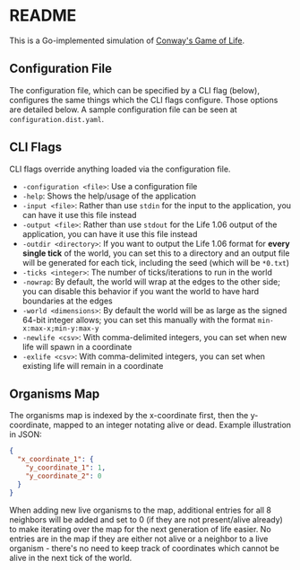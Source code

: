 # README

This is a Go-implemented simulation of [Conway's Game of Life](https://conwaylife.com/wiki/Conway%27s_Game_of_Life).

## Configuration File

The configuration file, which can be specified by a CLI flag (below), configures
the same things which the CLI flags configure. Those options are detailed below.
A sample configuration file can be seen at `configuration.dist.yaml`.

## CLI Flags

CLI flags override anything loaded via the configuration file.

- `-configuration <file>`: Use a configuration file
- `-help`: Shows the help/usage of the application
- `-input <file>`: Rather than use `stdin` for the input to the application, you
  can have it use this file instead
- `-output <file>`: Rather than use `stdout` for the Life 1.06 output of the application,
  you can have it use this file instead
- `-outdir <directory>`: If you want to output the Life 1.06 format for **every
  single tick** of the world, you can set this to a directory and an output file
  will be generated for each tick, including the seed (which will be `*0.txt`)
- `-ticks <integer>`: The number of ticks/iterations to run in the world
- `-nowrap`: By default, the world will wrap at the edges to the other side;
  you can disable this behavior if you want the world to have hard boundaries at
  the edges
- `-world <dimensions>`: By default the world will be as large as the signed 64-bit
  integer allows; you can set this manually with the format `min-x:max-x;min-y:max-y`
- `-newlife <csv>`: With comma-delimited integers, you can set when new life will
  spawn in a coordinate
- `-exlife <csv>`: With comma-delimited integers, you can set when existing life
  will remain in a coordinate

## Organisms Map

The organisms map is indexed by the x-coordinate first, then the y-coordinate, mapped
to an integer notating alive or dead. Example illustration in JSON:

```json
{
  "x_coordinate_1": {
    "y_coordinate_1": 1,
    "y_coordinate_2": 0
  }
}
```

When adding new live organisms to the map, additional entries for all 8 neighbors
will be added and set to 0 (if they are not present/alive already) to make iterating
over the map for the next generation of life easier. No entries are in the map if
they are either not alive or a neighbor to a live organism - there's no need to
keep track of coordinates which cannot be alive in the next tick of the world.
